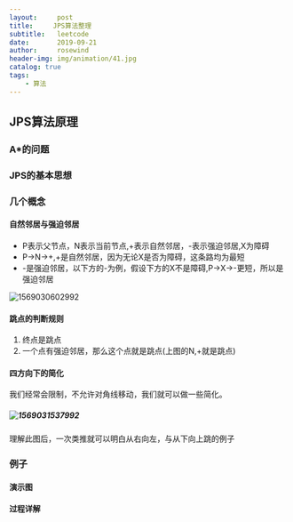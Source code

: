 ```yaml
---
layout:     post
title:     JPS算法整理
subtitle:   leetcode
date:       2019-09-21
author:     rosewind
header-img: img/animation/41.jpg
catalog: true
tags:
    - 算法
---
```


## JPS算法原理

### A*的问题

### JPS的基本思想
### 几个概念
#### 自然邻居与强迫邻居

- P表示父节点，N表示当前节点,+表示自然邻居，-表示强迫邻居,X为障碍
- P->N->+,+是自然邻居，因为无论X是否为障碍，这条路均为最短
- -是强迫邻居，以下方的-为例，假设下方的X不是障碍,P->X->-更短，所以是强迫邻居

![1569030602992](C:\Users\Durant\AppData\Roaming\Typora\typora-user-images\1569030602992.png)

#### 跳点的判断规则

1. 终点是跳点
2. 一个点有强迫邻居，那么这个点就是跳点(上图的N,+就是跳点)

#### 四方向下的简化

我们经常会限制，不允许对角线移动，我们就可以做一些简化。

##### ![1569031537992](C:\Users\Durant\AppData\Roaming\Typora\typora-user-images\1569031537992.png)

理解此图后，一次类推就可以明白从右向左，与从下向上跳的例子

### 例子

#### 演示图



#### 过程详解


